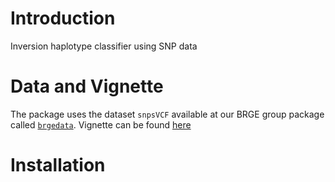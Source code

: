 # Introduction
Inversion haplotype classifier using SNP data

# Data and Vignette
The package uses the dataset `snpsVCF` available at our BRGE group package called [`brgedata`](). Vignette can be found [here](https://github.com/isglobal-brge/snpfier/blob/master/vignettes/scoreInvHap.html) 

# Installation
